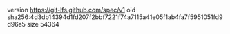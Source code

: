 version https://git-lfs.github.com/spec/v1
oid sha256:4d3db14394d1fd207f2bbf7221f74a7115a41e05f1ab4fa7f5951051fd9d96a5
size 54364
